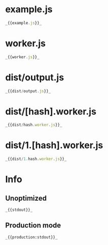 # example.js

```javascript
_{{example.js}}_
```

# worker.js

```javascript
_{{worker.js}}_
```

# dist/output.js

```javascript
_{{dist/output.js}}_
```

# dist/[hash].worker.js

```javascript
_{{dist/hash.worker.js}}_
```

# dist/1.[hash].worker.js

```javascript
_{{dist/1.hash.worker.js}}_
```

# Info

## Unoptimized

```
_{{stdout}}_
```

## Production mode

```
_{{production:stdout}}_
```
